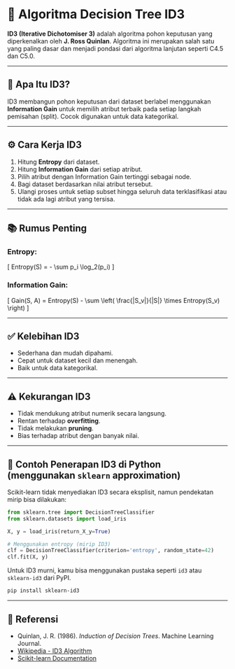 # 🌳 Algoritma Decision Tree ID3

**ID3 (Iterative Dichotomiser 3)** adalah algoritma pohon keputusan yang diperkenalkan oleh **J. Ross Quinlan**. Algoritma ini merupakan salah satu yang paling dasar dan menjadi pondasi dari algoritma lanjutan seperti C4.5 dan C5.0.

---

## 🧠 Apa Itu ID3?

ID3 membangun pohon keputusan dari dataset berlabel menggunakan **Information Gain** untuk memilih atribut terbaik pada setiap langkah pemisahan (split). Cocok digunakan untuk data kategorikal.

---

## ⚙️ Cara Kerja ID3

1. Hitung **Entropy** dari dataset.
2. Hitung **Information Gain** dari setiap atribut.
3. Pilih atribut dengan Information Gain tertinggi sebagai node.
4. Bagi dataset berdasarkan nilai atribut tersebut.
5. Ulangi proses untuk setiap subset hingga seluruh data terklasifikasi atau tidak ada lagi atribut yang tersisa.

---

## 📚 Rumus Penting

### Entropy:
\[
Entropy(S) = - \sum p_i \log_2(p_i)
\]

### Information Gain:
\[
Gain(S, A) = Entropy(S) - \sum \left( \frac{|S_v|}{|S|} \times Entropy(S_v) \right)
\]

---

## ✅ Kelebihan ID3

- Sederhana dan mudah dipahami.
- Cepat untuk dataset kecil dan menengah.
- Baik untuk data kategorikal.

---

## ⚠️ Kekurangan ID3

- Tidak mendukung atribut numerik secara langsung.
- Rentan terhadap **overfitting**.
- Tidak melakukan **pruning**.
- Bias terhadap atribut dengan banyak nilai.

---

## 🧪 Contoh Penerapan ID3 di Python (menggunakan `sklearn` approximation)

Scikit-learn tidak menyediakan ID3 secara eksplisit, namun pendekatan mirip bisa dilakukan:

```python
from sklearn.tree import DecisionTreeClassifier
from sklearn.datasets import load_iris

X, y = load_iris(return_X_y=True)

# Menggunakan entropy (mirip ID3)
clf = DecisionTreeClassifier(criterion='entropy', random_state=42)
clf.fit(X, y)
```

Untuk ID3 murni, kamu bisa menggunakan pustaka seperti `id3` atau `sklearn-id3` dari PyPI.

```bash
pip install sklearn-id3
```

---

## 📘 Referensi

- Quinlan, J. R. (1986). *Induction of Decision Trees*. Machine Learning Journal.
- [Wikipedia - ID3 Algorithm](https://en.wikipedia.org/wiki/ID3_algorithm)
- [Scikit-learn Documentation](https://scikit-learn.org/stable/modules/tree.html)

